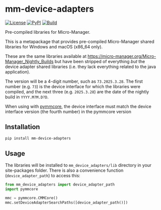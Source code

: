 # mm-device-adapters

[![License](https://img.shields.io/pypi/l/mm-device-adapters.svg?color=green)](https://github.com/mm-device-adapters/mm-device-adapters/raw/master/LICENSE)
[![PyPI](https://img.shields.io/pypi/v/mm-device-adapters.svg?color=green)](https://pypi.org/project/mm-device-adapters)
[![Build](https://github.com/pymmcore-plus/mm-device-adapters/actions/workflows/ci.yml/badge.svg)](https://github.com/pymmcore-plus/mm-device-adapters/actions/workflows/ci.yml)

Pre-compiled libraries for Micro-Manager.

This is a metapackage that provides pre-compiled Micro-Manager shared libraries
for Windows and macOS (x86_64 only).

These are the same libraries available at
<https://micro-manager.org/Micro-Manager_Nightly_Builds> but have been stripped
of everything *but* the device adapter shared libraries (i.e. they lack
everything related to the java application).

The version will be a 4-digit number, such as `73.2025.3.28`.
The first number (e.g. `73`) is the device interface for which
the libraries were compiled, and the next three (e.g. `2025.3.28`)
are the date of the nightly build in `YYYY.M?M.D?D`.

When using with [pymmcore](https://github.com/micro-manager/pymmcore), the
device interface must match the device interface version (the fourth number)
in the pymmcore version

## Installation

```bash
pip install mm-device-adapters
```

## Usage

The libraries will be installed to `mm_device_adapters/lib` directory
in your site-packages folder.  There is also a convenience function
(`device_adapter_path`) to access this:

```py
from mm_device_adapters import device_adapter_path
import pymmcore

mmc = pymmcore.CMMCore()
mmc.setDeviceAdapterSearchPaths([device_adapter_path()])
```
